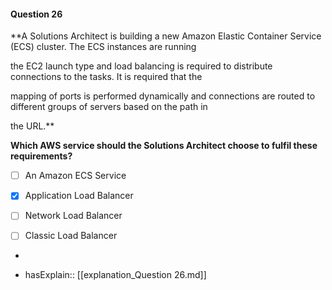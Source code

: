 #### Question  26

**A Solutions Architect is building a new Amazon Elastic Container Service (ECS) cluster. The ECS instances are running

the EC2 launch type and load balancing is required to distribute connections to the tasks. It is required that the

mapping of ports is performed dynamically and connections are routed to different groups of servers based on the path in

the URL.**

**Which AWS service should the Solutions Architect choose to fulfil these requirements?**

- [ ] An Amazon ECS Service

- [x] Application Load Balancer

- [ ] Network Load Balancer

- [ ] Classic Load Balancer

*

- hasExplain:: [[explanation_Question  26.md]]
